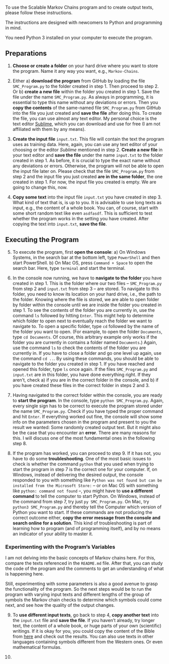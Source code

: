 To use the Scalable Markov Chains program and to create output texts, please follow these instructions.

The instructions are designed with newcomers to Python and programming in mind.

You need Python 3 installed on your computer to execute the program.

## Preparations

1) __Choose or create a folder__ on your hard drive where you want to store the program. Name it any way you want, e.g., `Markov-Chains`.

2) Either a) __download the program__ from GitHub by loading the file `SMC_Program.py` to the folder created in step 1. Then proceed to step 2. Or b) __create a new file__ within the folder you created in step 1. Save the file under the name `SMC_Program.py`. As always in programming, it is essential to type this name without any deviations or errors. Then you __copy the contents__ of the same-named file `SMC_Program.py` from GitHub into the file you just created and __save the file__ after doing this. To create the file, you can use almost any text editor. My personal choice is the text editor [Sublime](https://www.sublimetext.com/), which you can download and use for free (I am not affiliated with them by any means).

3) __Create the input file__ `input.txt`. This file will contain the text the program uses as training data. Here, again, you can use any text editor of your choosing or the editor _Sublime_ mentioned in step 2. __Create a new file__ in your text editor and __save the file__ under the name `input.txt` to the folder created in step 1. As before, it is crucial to type the exact name without any deviations or errors. Otherwise, the program will not be able to open the input file later on. Please check that the file `SMC_Program.py` from step 2 and the input file you just created __are in the same folder__, the one created in step 1. For now, the input file you created is empty. We are going to change this, now.

4) __Copy some text__ into the input file `input.txt` you have created in step 3. What kind of text that is, is up to you. It is advisable to use long texts as input, e.g., the content of a whole book. You can, of course, start with some short random text like even `asdfasdf`. This is sufficient to test whether the program works in the setting you have created. After copying the text into `input.txt`, __save the file__.

## Executing the Program

5) To execute the program, first __open the console__: a) On Windows Systems, in the search bar at the bottom left, type `PowerShell` and then start PowerShell. b) On Mac OS, press `Command + Space` to open the search bar. Here, type `terminal` and start the terminal.

6) In the console now running, we have to __navigate to the folder__ you have created in step 1. This is the folder where our two files – `SMC_Program.py` from step 2 and `input.txt` from step 3 – are stored. To navigate to this folder, you need to know its location on your hard drive, i.e., the path to the folder. Knowing where the file is stored, we are able to open folder by folder within the console until we are inside the folder you created in step 1. To see the contents of the folder you are currently in, use the command `ls` followed by hitting `Enter`. This might help to determine which folder to open next to eventually reach the folder we want to navigate to. To open a specific folder, type `cd` followed by the name of the folder you want to open. (For example, to open the folder `Documents`, type `cd Documents`. Of course, this arbitrary example only works if the folder you are currently in contains a folder named `Documents`.) Again, use the command `ls` to check the contents of the folder you are currently in. If you have to close a folder and go one level up again, use the command `cd ..`. By using these commands, you should be able to navigate to the folder you created in step 1. If you have reached and opened this folder, type `ls` once again. If the files `SMC_Program.py` and `input.txt` are in this folder, you have done everything right. If they aren’t, check a) if you are in the correct folder in the console, and b) if you have created these files in the correct folder in steps 2 and 3.

7) Having navigated to the correct folder within the console, you are ready to __start the program__. In the console, type `python SMC_Program.py`. Again, every single sign has to be correct to execute the program stored under the name `SMC_Program.py`. Check if you have typed the proper command and hit `Enter`. If everything worked out fine, the console will show some info on the parameters chosen in the program and present to you the result we wanted: Some randomly created output text. But it might also be the case that you encounter an __error__. There are many reasons for this. I will discuss one of the most fundamental ones in the following step 8.

8) If the program has worked, you can proceed to step 9. If it has not, you have to do some __troubleshooting__. One of the most basic issues to check is whether the command `python` that you used when trying to start the program in step 7 is the correct one for your computer. If, on Windows, instead of delivering the desired output, the console responded to you with something like `Python was not found but can be installed from the Microsoft Store:` – or on Mac OS with something like `python: command not found` –, you might have to __use a different command__ to tell the computer to start Python. On Windows, instead of the command from step 7, try just `py SMC_Program.py`. On Mac, try `python3 SMC_Program.py` and thereby tell the Computer which version of Python you want to start. If these commands are not producing the correct outcome either, __copy the error message from the console and search online for a solution__. This kind of troubleshooting is part of learning how to program (and of programming itself), and by no means an indicator of your ability to master it.

### Experimenting with the Program’s Variables

I am not delving into the basic concepts of Markov chains here. For this, compare the texts referenced in the `README.md` file. After that, you can study the code of the program and the comments to get an understanding of what is happening here.
 
Still, experimenting with some parameters is also a good avenue to grasp the functionality of the program. So the next steps would be to run the program with varying input texts and different lengths of the group of symbols the Markov chain checks to determine which symbols could come next, and see how the quality of the output changes.

9) To __use different input texts__, go back to step 4, __copy another text__ into the `input.txt` file and __save the file__. If you haven’t already, try longer text, the content of a whole book, or huge parts of your own (scientific) writings. If it is okay for you, you could copy the content of the Bible from [here](https://raw.githubusercontent.com/mxw/grmr/master/src/finaltests/bible.txt) and check out the results. You can also use texts in other languages containing symbols different from the Western ones. Or even mathematical formulas.

10) 

